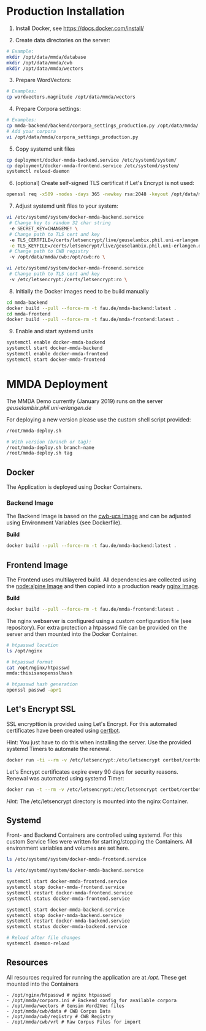 # Production Installation

1. Install Docker, see https://docs.docker.com/install/

2. Create data directories on the server:

```bash
# Example:
mkdir /opt/data/mmda/database
mkdir /opt/data/mmda/cwb
mkdir /opt/data/mmda/wectors
```

3. Prepare WordVectors:

```bash
# Examples:
cp wordvectors.magnitude /opt/data/mmda/wectors
```

4. Prepare Corpora settings:

```bash
# Examples:
cp mmda-backend/backend/corpora_settings_production.py /opt/data/mmda/
# Add your corpora
vi /opt/data/mmda/corpora_settings_production.py
```

5. Copy systemd unit files

```bash
cp deployment/docker-mmda-backend.service /etc/systemd/system/
cp deployment/docker-mmda-frontend.service /etc/systemd/system/
systemctl reload-daemon
```

6. (optional) Create self-signed TLS certificat if Let's Encrypt is not used:

```bash
openssl req -x509 -nodes -days 365 -newkey rsa:2048 -keyout /opt/data/mmda/cert.key -out /opt/data/mmda/cert.crt
```

7. Adjust systemd unit files to your system:

```bash
vi /etc/systemd/system/docker-mmda-backend.service
 # Change key to random 32 char string
 -e SECRET_KEY=CHANGEME! \
 # Change path to TLS cert and key
 -e TLS_CERTFILE=/certs/letsencrypt/live/geuselambix.phil.uni-erlangen.de/fullchain.pem \
 -e TLS_KEYFILE=/certs/letsencrypt/live/geuselambix.phil.uni-erlangen.de/privkey.pem \
 # Change path to CWB registry
 -v /opt/data/mmda/cwb:/opt/cwb:ro \

vi /etc/systemd/system/docker-mmda-fronend.service
 # Change path to TLS cert and key
 -v /etc/letsencrypt:/certs/letsencrypt:ro \
```

8. Initially the Docker images need to be build manually

```bash
cd mmda-backend
docker build --pull --force-rm -t fau.de/mmda-backend:latest .
cd mmda-frontend
docker build --pull --force-rm -t fau.de/mmda-frontend:latest .
```

9. Enable and start systemd units

```bash
systemctl enable docker-mmda-backend
systemctl start docker-mmda-backend
systemctl enable docker-mmda-frontend
systemctl start docker-mmda-frontend
```

# MMDA Deployment

The MMDA Demo currently (January 2019) runs on the server *geuselambix.phil.uni-erlangen.de*

For deploying a new version please use the custom shell script provided:

```bash
/root/mmda-deploy.sh

# With version (branch or tag):
/root/mmda-deploy.sh branch-name
/root/mmda-deploy.sh tag
```

## Docker

The Application is deployed using Docker Containers.

### Backend Image

The Backend Image is based on the [cwb-ucs Image](https://hub.docker.com/r/martialblog/docker-corpus-tool/) and can be adjusted using Environment Variables (see Dockerfile).

**Build**

```bash
docker build --pull --force-rm -t fau.de/mmda-backend:latest .
```

## Frontend Image

The Frontend uses multilayered build. All dependencies are collected using the [node:alpine Image](https://hub.docker.com/_/node/) and then copied into a production ready [nginx Image](https://hub.docker.com/_/nginx/).

**Build**

```bash
docker build --pull --force-rm -t fau.de/mmda-frontend:latest .
```

The nginx webserver is configured using a custom configuration file (see repository). For extra protection a htpasswd file can be provided on the server and then mounted into the Docker Container.

```bash
# htpasswd location
ls /opt/nginx

# htpasswd format
cat /opt/nginx/htpasswd
mmda:thisisanopensslhash

# htpasswd hash generation
openssl passwd -apr1
```

## Let's Encrypt SSL

SSL encrypttion is provided using Let's Encrypt. For this automated certificates have been created using [certbot](https://hub.docker.com/r/certbot/certbot/).

Hint: You just have to do this when installing the server. Use the provided systemd Timers to automate the renewal.

```bash
docker run -ti --rm -v /etc/letsencrypt:/etc/letsencrypt certbot/certbot certonly --webroot -w /etc/letsencrypt -d geuselambix.phil.uni-erlangen.de
```

Let's Encrypt certificates expire every 90 days for security reasons. Renewal was automated using systemd Timer:

```bash
docker run -t --rm -v /etc/letsencrypt:/etc/letsencrypt certbot/certbot renew --webroot -w /etc/letsencrypt
```

*Hint:* The /etc/letsencrypt directory is mounted into the nginx Container.

## Systemd

Front- and Backend Containers are controlled using systemd. For this custom Service files were written for starting/stopping the Containers. All environment variables and volumes are set here.

```bash
ls /etc/systemd/system/docker-mmda-frontend.service

ls /etc/systemd/system/docker-mmda-backend.service
```

```bash
systemctl start docker-mmda-frontend.service
systemctl stop docker-mmda-frontend.service
systemctl restart docker-mmda-frontend.service
systemctl status docker-mmda-frontend.service

systemctl start docker-mmda-backend.service
systemctl stop docker-mmda-backend.service
systemctl restart docker-mmda-backend.service
systemctl status docker-mmda-backend.service

# Reload after file changes
systemctl daemon-reload
```

## Resources

All resources required for running the application are at */opt*. These get mounted into the Containers

    - /opt/nginx/htpasswd # nginx htpasswd
    - /opt/mmda/corpora.ini # Backend config for available corpora
    - /opt/mmda/wectors # Gensim Word2Vec files
    - /opt/mmda/cwb/data # CWB Corpus Data
    - /opt/mmda/cwb/registry # CWB Registry
    - /opt/mmda/cwb/vrt # Raw Corpus Files for import
